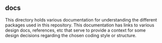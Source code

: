 ## docs

This directory holds various documentation for understanding the different packages used in this repository. This documentation has links to various design docs, references, etc that serve to provide a context for some design decisions regarding the chosen coding style or structure.
